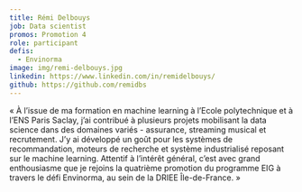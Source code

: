 ```yaml
---
title: Rémi Delbouys
job: Data scientist
promos: Promotion 4
role: participant
defis:
  - Envinorma
image: img/remi-delbouys.jpg
linkedin: https://www.linkedin.com/in/remidelbouys/
github: https://github.com/remidbs
---
```

« À l’issue de ma formation en machine learning à l’Ecole polytechnique et à l’ENS Paris Saclay, j’ai contribué à plusieurs projets mobilisant la data science dans des domaines variés - assurance, streaming musical et recrutement. J’y ai développé un goût pour les systèmes de recommandation, moteurs de recherche et système industrialisé reposant sur le machine learning. Attentif à l’intérêt général, c’est avec grand enthousiasme que je rejoins la quatrième promotion du programme EIG à travers le défi Envinorma, au sein de la DRIEE Île-de-France. »